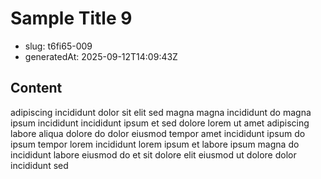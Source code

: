 # Sample Title 9

- slug: t6fi65-009
- generatedAt: 2025-09-12T14:09:43Z

## Content
adipiscing incididunt dolor sit elit sed magna magna incididunt do magna ipsum incididunt incididunt ipsum et sed dolore lorem ut amet adipiscing labore aliqua dolore do dolor eiusmod tempor amet incididunt ipsum do ipsum tempor lorem incididunt lorem ipsum et labore ipsum magna do incididunt labore eiusmod do et sit dolore elit eiusmod ut dolore dolor incididunt sed
